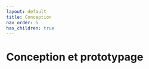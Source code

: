 ```yaml
---
layout: default
title: Conception
nav_order: 5
has_children: true
---
```


# Conception et prototypage


